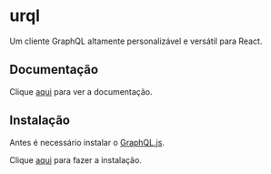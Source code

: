 # urql

Um cliente GraphQL altamente personalizável e versátil para React.

## Documentação

Clique [aqui](https://github.com/FormidableLabs/urql) para ver a documentação.

## Instalação

Antes é necessário instalar o [GraphQL.js](graphql.md).

Clique [aqui](https://www.npmjs.com/package/urql) para fazer a instalação.

